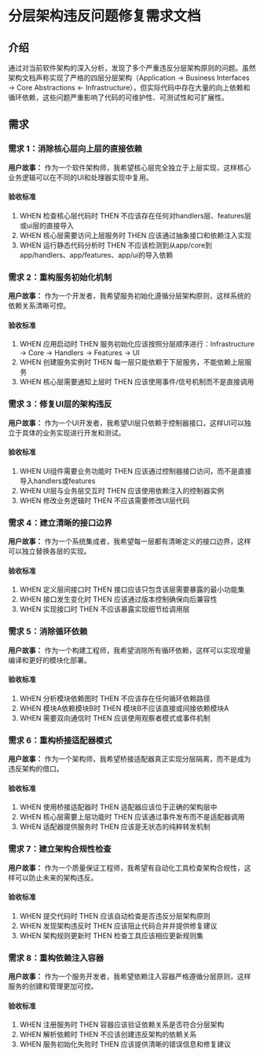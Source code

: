 # 分层架构违反问题修复需求文档

## 介绍

通过对当前软件架构的深入分析，发现了多个严重违反分层架构原则的问题。虽然架构文档声称实现了严格的四层分层架构（Application → Business Interfaces → Core Abstractions ← Infrastructure），但实际代码中存在大量的向上依赖和循环依赖，这些问题严重影响了代码的可维护性、可测试性和可扩展性。

## 需求

### 需求 1：消除核心层向上层的直接依赖

**用户故事：** 作为一个软件架构师，我希望核心层完全独立于上层实现，这样核心业务逻辑可以在不同的UI和处理器实现中复用。

#### 验收标准

1. WHEN 检查核心层代码时 THEN 不应该存在任何对handlers层、features层或ui层的直接导入
2. WHEN 核心层需要访问上层服务时 THEN 应该通过抽象接口和依赖注入实现
3. WHEN 运行静态代码分析时 THEN 不应该检测到从app/core到app/handlers、app/features、app/ui的导入依赖

### 需求 2：重构服务初始化机制

**用户故事：** 作为一个开发者，我希望服务初始化遵循分层架构原则，这样系统的依赖关系清晰可控。

#### 验收标准

1. WHEN 应用启动时 THEN 服务初始化应该按照分层顺序进行：Infrastructure → Core → Handlers → Features → UI
2. WHEN 创建服务实例时 THEN 每一层只能依赖于下层服务，不能依赖上层服务
3. WHEN 核心层需要通知上层时 THEN 应该使用事件/信号机制而不是直接调用

### 需求 3：修复UI层的架构违反

**用户故事：** 作为一个UI开发者，我希望UI层只依赖于控制器接口，这样UI可以独立于具体的业务实现进行开发和测试。

#### 验收标准

1. WHEN UI组件需要业务功能时 THEN 应该通过控制器接口访问，而不是直接导入handlers或features
2. WHEN UI层与业务层交互时 THEN 应该使用依赖注入的控制器实例
3. WHEN 修改业务逻辑时 THEN 不应该需要修改UI层代码

### 需求 4：建立清晰的接口边界

**用户故事：** 作为一个系统集成者，我希望每一层都有清晰定义的接口边界，这样可以独立替换各层的实现。

#### 验收标准

1. WHEN 定义层间接口时 THEN 接口应该只包含该层需要暴露的最小功能集
2. WHEN 接口发生变化时 THEN 应该通过版本控制确保向后兼容性
3. WHEN 实现接口时 THEN 不应该暴露实现细节给调用层

### 需求 5：消除循环依赖

**用户故事：** 作为一个构建工程师，我希望消除所有循环依赖，这样可以实现增量编译和更好的模块化部署。

#### 验收标准

1. WHEN 分析模块依赖图时 THEN 不应该存在任何循环依赖路径
2. WHEN 模块A依赖模块B时 THEN 模块B不应该直接或间接依赖模块A
3. WHEN 需要双向通信时 THEN 应该使用观察者模式或事件机制

### 需求 6：重构桥接适配器模式

**用户故事：** 作为一个架构师，我希望桥接适配器真正实现分层隔离，而不是成为违反架构的借口。

#### 验收标准

1. WHEN 使用桥接适配器时 THEN 适配器应该位于正确的架构层中
2. WHEN 核心层需要上层功能时 THEN 应该通过事件发布而不是适配器调用
3. WHEN 适配器提供服务时 THEN 应该是无状态的纯粹转发机制

### 需求 7：建立架构合规性检查

**用户故事：** 作为一个质量保证工程师，我希望有自动化工具检查架构合规性，这样可以防止未来的架构违反。

#### 验收标准

1. WHEN 提交代码时 THEN 应该自动检查是否违反分层架构原则
2. WHEN 发现架构违反时 THEN 应该阻止代码合并并提供修复建议
3. WHEN 架构规则更新时 THEN 检查工具应该相应更新规则集

### 需求 8：重构依赖注入容器

**用户故事：** 作为一个服务开发者，我希望依赖注入容器严格遵循分层原则，这样服务的创建和管理更加可控。

#### 验收标准

1. WHEN 注册服务时 THEN 容器应该验证依赖关系是否符合分层架构
2. WHEN 解析依赖时 THEN 不应该创建违反架构的依赖关系
3. WHEN 服务初始化失败时 THEN 应该提供清晰的错误信息和修复建议
